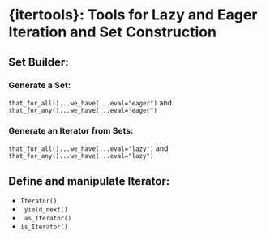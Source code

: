 # {itertools}: Tools for Lazy and Eager Iteration and Set Construction
## Set Builder:
### Generate a Set:
```that_for_all()...we_have(...eval="eager")``` and ```that_for_any()...we_have(...eval="eager")```
### Generate an Iterator from Sets:
```that_for_all()...we_have(...eval="lazy")``` and ```that_for_any()...we_have(...eval="lazy")```

## Define and manipulate Iterator:

<ul> 
  <li> <code>Iterator()</code> </li> 
  <li><code> yield_next()</code> </li> 
  <li><code> as_Iterator()</code> </li> 
  <li><code>is_Iterator()</code> </li>
</ul>


